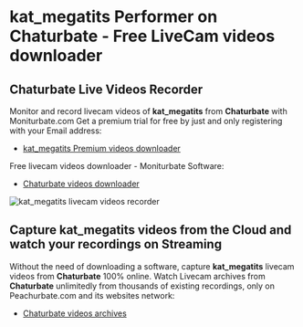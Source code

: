 # kat_megatits Performer on Chaturbate - Free LiveCam videos downloader

## Chaturbate Live Videos Recorder

Monitor and record livecam videos of **kat_megatits** from **Chaturbate** with Moniturbate.com
Get a premium trial for free by just and only registering with your Email address:
* [kat_megatits Premium videos downloader](https://moniturbate.com/request-demo-licence-key.html)

Free livecam videos downloader - Moniturbate Software:
* [Chaturbate videos downloader](https://moniturbate.com/moniturbate-download-software.html)

![kat_megatits livecam videos recorder](https://peachurnet.com/templates/moniturbate-software.png)


## Capture kat_megatits videos from the Cloud and watch your recordings on Streaming

Without the need of downloading a software, capture **kat_megatits** livecam videos from **Chaturbate** 100% online.
Watch Livecam archives from **Chaturbate** unlimitedly from thousands of existing recordings, only on Peachurbate.com and its websites network:
* [Chaturbate videos archives](https://peachurnet.com/)